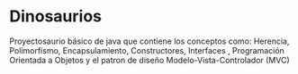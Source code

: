 # Dinosaurios
Proyectosaurio básico de java que contiene los conceptos como: Herencia, Polimorfismo, Encapsulamiento, Constructores, Interfaces , Programación Orientada a Objetos y el patron de diseño Modelo-Vista-Controlador (MVC)

